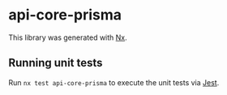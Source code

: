 # api-core-prisma

This library was generated with [Nx](https://nx.dev).

## Running unit tests

Run `nx test api-core-prisma` to execute the unit tests via [Jest](https://jestjs.io).

